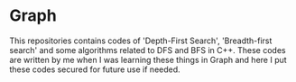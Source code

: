 # Graph

This repositories contains codes of 'Depth-First Search', 'Breadth-first search' and some algorithms related to DFS and BFS in C++.
These codes are written by me when I was learning these things in Graph and here I put these codes secured for future use if needed.
